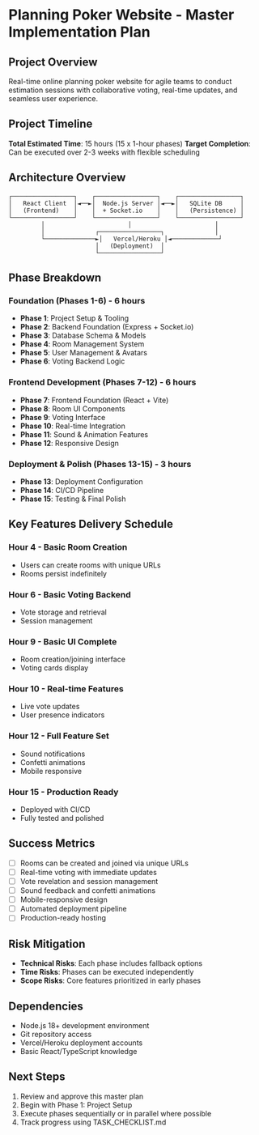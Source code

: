 # Planning Poker Website - Master Implementation Plan

## Project Overview
Real-time online planning poker website for agile teams to conduct estimation sessions with collaborative voting, real-time updates, and seamless user experience.

## Project Timeline
**Total Estimated Time**: 15 hours (15 x 1-hour phases)
**Target Completion**: Can be executed over 2-3 weeks with flexible scheduling

## Architecture Overview
```
┌─────────────────┐    ┌─────────────────┐    ┌─────────────────┐
│   React Client  │◄──►│  Node.js Server │◄──►│   SQLite DB     │
│   (Frontend)    │    │  + Socket.io    │    │   (Persistence) │
└─────────────────┘    └─────────────────┘    └─────────────────┘
         │                       │                       │
         │              ┌─────────────────┐              │
         └──────────────►│   Vercel/Heroku │◄─────────────┘
                        │   (Deployment)  │
                        └─────────────────┘
```

## Phase Breakdown

### Foundation (Phases 1-6) - 6 hours
- **Phase 1**: Project Setup & Tooling
- **Phase 2**: Backend Foundation (Express + Socket.io)
- **Phase 3**: Database Schema & Models
- **Phase 4**: Room Management System
- **Phase 5**: User Management & Avatars
- **Phase 6**: Voting Backend Logic

### Frontend Development (Phases 7-12) - 6 hours
- **Phase 7**: Frontend Foundation (React + Vite)
- **Phase 8**: Room UI Components
- **Phase 9**: Voting Interface
- **Phase 10**: Real-time Integration
- **Phase 11**: Sound & Animation Features
- **Phase 12**: Responsive Design

### Deployment & Polish (Phases 13-15) - 3 hours
- **Phase 13**: Deployment Configuration
- **Phase 14**: CI/CD Pipeline
- **Phase 15**: Testing & Final Polish

## Key Features Delivery Schedule

### Hour 4 - Basic Room Creation
- Users can create rooms with unique URLs
- Rooms persist indefinitely

### Hour 6 - Basic Voting Backend
- Vote storage and retrieval
- Session management

### Hour 9 - Basic UI Complete
- Room creation/joining interface
- Voting cards display

### Hour 10 - Real-time Features
- Live vote updates
- User presence indicators

### Hour 12 - Full Feature Set
- Sound notifications
- Confetti animations
- Mobile responsive

### Hour 15 - Production Ready
- Deployed with CI/CD
- Fully tested and polished

## Success Metrics
- [ ] Rooms can be created and joined via unique URLs
- [ ] Real-time voting with immediate updates
- [ ] Vote revelation and session management
- [ ] Sound feedback and confetti animations
- [ ] Mobile-responsive design
- [ ] Automated deployment pipeline
- [ ] Production-ready hosting

## Risk Mitigation
- **Technical Risks**: Each phase includes fallback options
- **Time Risks**: Phases can be executed independently
- **Scope Risks**: Core features prioritized in early phases

## Dependencies
- Node.js 18+ development environment
- Git repository access
- Vercel/Heroku deployment accounts
- Basic React/TypeScript knowledge

## Next Steps
1. Review and approve this master plan
2. Begin with Phase 1: Project Setup
3. Execute phases sequentially or in parallel where possible
4. Track progress using TASK_CHECKLIST.md